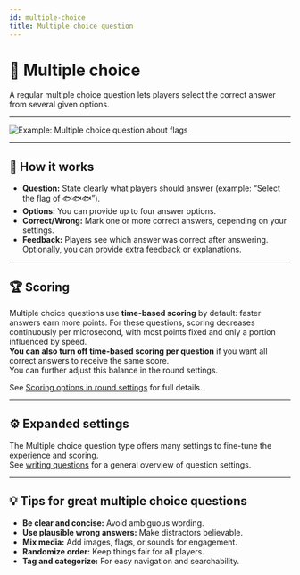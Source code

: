 ```yaml
---
id: multiple-choice
title: Multiple choice question
---
```


# 🔢 Multiple choice

A regular multiple choice question lets players select the correct answer from several given options.

---

![Example: Multiple choice question about flags](/images/question-modes/multiple-choice/multiple-choice-wales.png)

---

## 📝 How it works

- **Question:** State clearly what players should answer (example: “Select the flag of 🐟🐟🐟”).
- **Options:** You can provide up to four answer options.
- **Correct/Wrong:** Mark one or more correct answers, depending on your settings.
- **Feedback:** Players see which answer was correct after answering. Optionally, you can provide extra feedback or explanations.

---

## 🏆 Scoring

Multiple choice questions use **time-based scoring** by default: faster answers earn more points. For these questions, scoring decreases continuously per microsecond, with most points fixed and only a portion influenced by speed.  
**You can also turn off time-based scoring per question** if you want all correct answers to receive the same score.  
You can further adjust this balance in the round settings.

See [Scoring options in round settings](../editor/008-round-options.md#scoring) for full details.

---

## ⚙️ Expanded settings

The Multiple choice question type offers many settings to fine-tune the experience and scoring.  
See [writing questions](../editor/005-writing-questions.md) for a general overview of question settings.

---

## 💡 Tips for great multiple choice questions

- **Be clear and concise:** Avoid ambiguous wording.
- **Use plausible wrong answers:** Make distractors believable.
- **Mix media:** Add images, flags, or sounds for engagement.
- **Randomize order:** Keep things fair for all players.
- **Tag and categorize:** For easy navigation and searchability.
